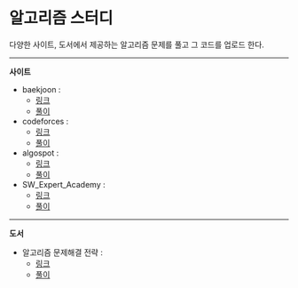 # 알고리즘 스터디

다양한 사이트, 도서에서 제공하는 알고리즘 문제를 풀고 그 코드를 업로드 한다.

* * *
**사이트**
* baekjoon : 
    - [링크](https://www.acmicpc.net/)
    - [풀이](/baekjoon)
* codeforces : 
    - [링크](http://codeforces.com/)
    - [풀이](/codeforces)
* algospot :
    - [링크](https://algospot.com/)
    - [풀이](/algospot )
* SW_Expert_Academy :
    - [링크](https://swexpertacademy.com/main/main.do)
    - [풀이](/SW_EXpert_Academy)
* * *
**도서**
* 알고리즘 문제해결 전략 :
    - [링크](http://book.algospot.com/)
    - [풀이](/book_algospot)